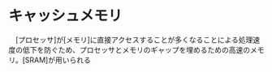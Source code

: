 # キャッシュメモリ
　[プロセッサ]が[メモリ]に直接アクセスすることが多くなることによる処理速度の低下を防ぐため、プロセッサとメモリのギャップを埋めるための高速のメモリ。[SRAM]が用いられる
